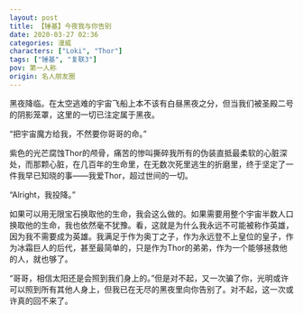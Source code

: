 ```yaml
---
layout: post
title: 【锤基】今夜我与你告别
date: 2020-03-27 02:36
categories: 漫威
characters: ["Loki", "Thor"]
tags: ["锤基", "复联3"]
pov: 第一人称
origin: 名人朋友圈
---
```


黑夜降临。在太空逃难的宇宙飞船上本不该有白昼黑夜之分，但当我们被圣殿二号的阴影笼罩，这里的一切已注定属于黑夜。

“把宇宙魔方给我，不然要你哥哥的命。”

紫色的光芒腐蚀Thor的颅骨，痛苦的惨叫撕碎我所有的伪装直抵最柔软的心脏深处，而那颗心脏，在几百年的生命里，在无数次死里逃生的折磨里，终于坚定了一件我早已知晓的事——我爱Thor，超过世间的一切。

“Alright，我投降。”

如果可以用无限宝石换取他的生命，我会这么做的。如果需要用整个宇宙半数人口换取他的生命，我也依然毫不犹豫。看，这就是为什么我永远不可能被称作英雄，因为我不需要成为英雄。我满足于作为奥丁之子，作为永远登不上皇位的皇子，作为冰霜巨人的后代，甚至最简单的，只是作为Thor的弟弟，作为一个能够拯救他的人，就也够了。

“哥哥，相信太阳还是会照到我们身上的。”但是对不起，又一次骗了你，光明或许可以照到所有其他人身上，但我已在无尽的黑夜里向你告别了。对不起，这一次或许真的回不来了。
